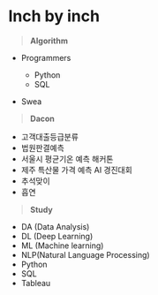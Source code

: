 # Inch by inch

> **Algorithm**

- Programmers

  - Python
  - SQL

- Swea

> **Dacon**

- 고객대출등급분류
- 법원판결예측
- 서울시 평균기온 예측 해커톤
- 제주 특산물 가격 예측 AI 경진대회
- 추석맞이
- 흡연

> **Study**

- DA (Data Analysis)
- DL (Deep Learning)
- ML (Machine learning)
- NLP(Natural Language Processing)
- Python
- SQL
- Tableau
